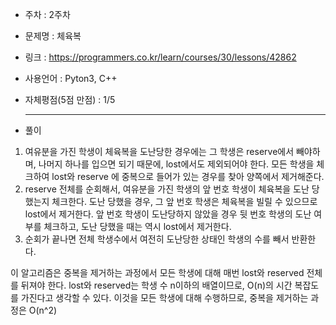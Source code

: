 * 주차 : 2주차 
* 문제명 : 체육복
* 링크 : https://programmers.co.kr/learn/courses/30/lessons/42862
* 사용언어 : Pyton3, C++ 
* 자체평점(5점 만점) : 1/5 
  
  ---

* 풀이

1. 여유분을 가진 학생이 체육복을 도난당한 경우에는 그 학생은 reserve에서 빼야하며, 나머지 하나를 입으면 되기 때문에, lost에서도 제외되어야 한다. 모든 학생을 체크하여 lost와 reserve 에 중복으로 들어가 있는 경우를 찾아 양쪽에서 제거해준다.
2. reserve 전체를 순회해서, 여유분을 가진 학생의 앞 번호 학생이 체육복을 도난 당했는지 체크한다. 도난 당했을 경우, 그 앞 번호 학생은 체육복을 빌릴 수 있으므로 lost에서 제거한다. 앞 번호 학생이 도난당하지 않았을 경우 뒷 번호 학생의 도난 여부를 체크하고, 도난 당했을 때는 역시 lost에서 제거한다.
3. 순회가 끝나면 전체 학생수에서 여전히 도난당한 상태인 학생의 수를 빼서 반환한다.

이 알고리즘은 중복을 제거하는 과정에서 모든 학생에 대해 매번 lost와 reserved 전체를 뒤져야 한다. lost와 reserved는 학생 수 n이하의 배열이므로, O(n)의 시간 복잡도를 가진다고 생각할 수 있다. 이것을 모든 학생에 대해 수행하므로, 중복을 제거하는 과정은 O(n^2)